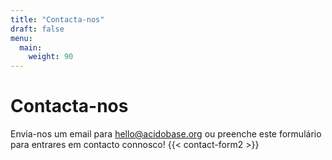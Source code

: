 ```yaml
---
title: "Contacta-nos"
draft: false
menu:
  main:
    weight: 90
---
```



# Contacta-nos
Envia-nos um email para [hello@acidobase.org](mailto:hello@acidobase.org) ou preenche este formulário para entrares em contacto connosco!
{{< contact-form2 >}}
